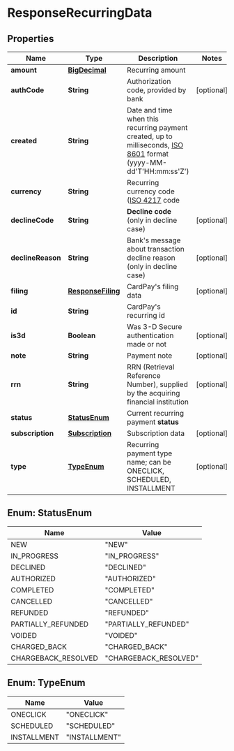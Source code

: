 
# ResponseRecurringData

## Properties
Name | Type | Description | Notes
------------ | ------------- | ------------- | -------------
**amount** | [**BigDecimal**](BigDecimal.md) | Recurring amount | 
**authCode** | **String** | Authorization code, provided by bank |  [optional]
**created** | **String** | Date and time when this recurring payment created, up to milliseconds, [ISO 8601](https://en.wikipedia.org/wiki/ISO_8601) format (yyyy-MM-dd&#39;T&#39;HH:mm:ss&#39;Z&#39;) | 
**currency** | **String** | Recurring currency code ([ISO 4217](https://en.wikipedia.org/wiki/ISO_4217) code | 
**declineCode** | **String** | **Decline code** (only in decline case) |  [optional]
**declineReason** | **String** | Bank&#39;s message about transaction decline reason (only in decline case) |  [optional]
**filing** | [**ResponseFiling**](ResponseFiling.md) | CardPay&#39;s filing data |  [optional]
**id** | **String** | CardPay&#39;s recurring id | 
**is3d** | **Boolean** | Was 3-D Secure authentication made or not |  [optional]
**note** | **String** | Payment note |  [optional]
**rrn** | **String** | RRN (Retrieval Reference Number), supplied by the acquiring financial institution |  [optional]
**status** | [**StatusEnum**](#StatusEnum) | Current recurring payment **status** | 
**subscription** | [**Subscription**](Subscription.md) | Subscription data |  [optional]
**type** | [**TypeEnum**](#TypeEnum) | Recurring payment type name; can be ONECLICK, SCHEDULED, INSTALLMENT |  [optional]


<a name="StatusEnum"></a>
## Enum: StatusEnum
Name | Value
---- | -----
NEW | &quot;NEW&quot;
IN_PROGRESS | &quot;IN_PROGRESS&quot;
DECLINED | &quot;DECLINED&quot;
AUTHORIZED | &quot;AUTHORIZED&quot;
COMPLETED | &quot;COMPLETED&quot;
CANCELLED | &quot;CANCELLED&quot;
REFUNDED | &quot;REFUNDED&quot;
PARTIALLY_REFUNDED | &quot;PARTIALLY_REFUNDED&quot;
VOIDED | &quot;VOIDED&quot;
CHARGED_BACK | &quot;CHARGED_BACK&quot;
CHARGEBACK_RESOLVED | &quot;CHARGEBACK_RESOLVED&quot;


<a name="TypeEnum"></a>
## Enum: TypeEnum
Name | Value
---- | -----
ONECLICK | &quot;ONECLICK&quot;
SCHEDULED | &quot;SCHEDULED&quot;
INSTALLMENT | &quot;INSTALLMENT&quot;



